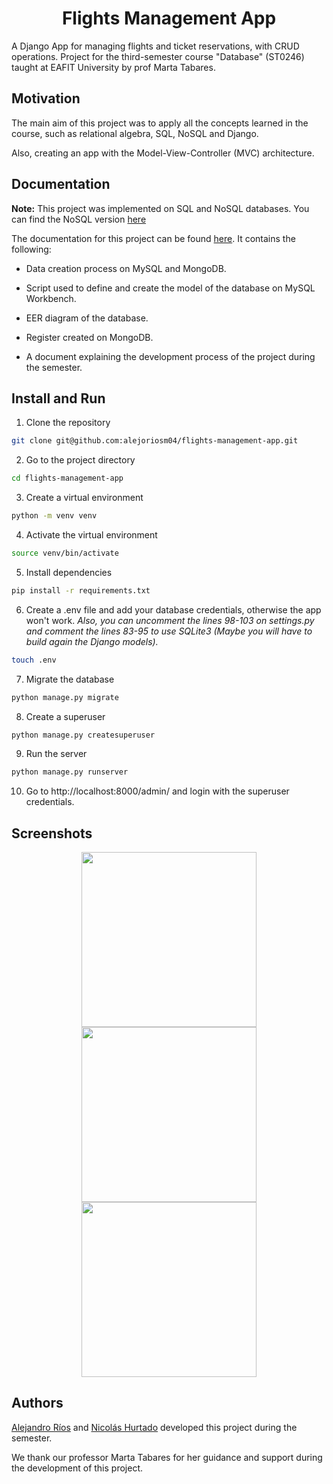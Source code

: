 <h1 align="center">
    Flights Management App
</h1>

A Django App for managing flights and ticket reservations, with CRUD operations. Project for the third-semester course "Database" (ST0246) taught at EAFIT University by prof Marta Tabares.

## Motivation

The main aim of this project was to apply all the concepts learned in the course, such as relational algebra, SQL, NoSQL and Django. 

Also, creating an app with the Model-View-Controller (MVC) architecture.

## Documentation

**Note:** This project was implemented on SQL and NoSQL databases. You can find the NoSQL version [here](https://github.com/NicoHurtado/Flight_Management)

The documentation for this project can be found [here](https://drive.google.com/drive/folders/19CI_E6QT7CTlOjUZLbPekc22r53T0dgP?usp=sharing). It contains the following:

- Data creation process on MySQL and MongoDB.

- Script used to define and create the model of the database on MySQL Workbench.

- EER diagram of the database.

- Register created on MongoDB.

- A document explaining the development process of the project during the semester.

## Install and Run

1. Clone the repository

```bash
git clone git@github.com:alejoriosm04/flights-management-app.git
```

2. Go to the project directory

```bash
cd flights-management-app
```

3. Create a virtual environment

```bash
python -m venv venv
```

4. Activate the virtual environment

```bash
source venv/bin/activate
```

5. Install dependencies

```bash
pip install -r requirements.txt
```

6. Create a .env file and add your database credentials, otherwise the app won't work. *Also, you can uncomment the lines 98-103 on settings.py and comment the lines 83-95 to use SQLite3 (Maybe you will have to build again the Django models).*

```bash
touch .env
```

7. Migrate the database

```bash
python manage.py migrate
```

8. Create a superuser

```bash
python manage.py createsuperuser
```

9. Run the server

```bash
python manage.py runserver
```

10. Go to http://localhost:8000/admin/ and login with the superuser credentials.

## Screenshots

<div align="center">
  <img src='https://i.imgur.com/xjdfUln.png' height='280px'/>
  <img src='https://i.imgur.com/BPkBoZR.png' height='280px'/>
  <img src='https://imgur.com/jEa8qsV.png' height='280px'/>
</div>

## Authors

[Alejandro Ríos](https://github.com/alejoriosm04) and [Nicolás Hurtado](https://github.com/NicoHurtado) developed this project during the semester.

We thank our professor Marta Tabares for her guidance and support during the development of this project.
